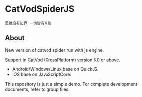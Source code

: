 # CatVodSpiderJS

```
思维没有边界 一切皆有可能
```

## About

New version of catvod spider run with js engine.

Support in CatVod (CrossPlatform) version 6.0 or above.

- Android/Windows/Linux base on QuickJS.
- iOS base on JavaScriptCore.

This repository is just a simple demo. For complete development documents, refer to group files. 
